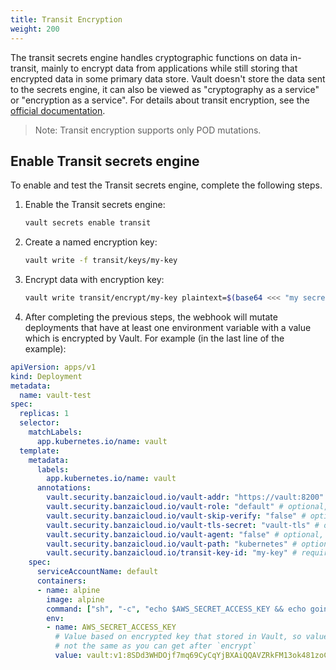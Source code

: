 ```yaml
---
title: Transit Encryption
weight: 200
---
```


The transit secrets engine handles cryptographic functions on data in-transit, mainly to encrypt data from applications while still storing that encrypted data in some primary data store. Vault doesn't store the data sent to the secrets engine, it can also be viewed as "cryptography as a service" or "encryption as a service". For details about transit encryption, see the [official documentation](https://www.vaultproject.io/docs/secrets/transit/index.html).

> Note: Transit encryption supports only POD mutations.

## Enable Transit secrets engine

To enable and test the Transit secrets engine, complete the following steps.

1. Enable the Transit secrets engine:

    ```bash
    vault secrets enable transit
    ```

1. Create a named encryption key:

    ```bash
    vault write -f transit/keys/my-key
    ```

1. Encrypt data with encryption key:

    ```bash
    vault write transit/encrypt/my-key plaintext=$(base64 <<< "my secret data")
    ```

1. After completing the previous steps, the webhook will mutate deployments that have at least one environment variable with a value which is encrypted by Vault. For example (in the last line of the example):

```yaml
apiVersion: apps/v1
kind: Deployment
metadata:
  name: vault-test
spec:
  replicas: 1
  selector:
    matchLabels:
      app.kubernetes.io/name: vault
  template:
    metadata:
      labels:
        app.kubernetes.io/name: vault
      annotations:
        vault.security.banzaicloud.io/vault-addr: "https://vault:8200" # optional, the address of the Vault service, default values is https://vault:8200
        vault.security.banzaicloud.io/vault-role: "default" # optional, the default value is the name of the ServiceAccount the Pod runs in, in case of Secrets and ConfigMaps it is "default"
        vault.security.banzaicloud.io/vault-skip-verify: "false" # optional, skip TLS verification of the Vault server certificate
        vault.security.banzaicloud.io/vault-tls-secret: "vault-tls" # optinal, the name of the Secret where the Vault CA cert is, if not defined it is not mounted
        vault.security.banzaicloud.io/vault-agent: "false" # optional, if true, a Vault Agent will be started to do Vault authentication, by default not needed and vault-env will do Kubernetes Service Account based Vault authentication
        vault.security.banzaicloud.io/vault-path: "kubernetes" # optional, the Kubernetes Auth mount path in Vault the default value is "kubernetes"
        vault.security.banzaicloud.io/transit-key-id: "my-key" # required if encrypted data was found; transit key id that created before
    spec:
      serviceAccountName: default
      containers:
      - name: alpine
        image: alpine
        command: ["sh", "-c", "echo $AWS_SECRET_ACCESS_KEY && echo going to sleep... && sleep 10000"]
        env:
        - name: AWS_SECRET_ACCESS_KEY
          # Value based on encrypted key that stored in Vault, so value from this example
          # not the same as you can get after `encrypt`
          value: vault:v1:8SDd3WHDOjf7mq69CyCqYjBXAiQQAVZRkFM13ok481zoCmHnSeDX9vyf7w==
```
